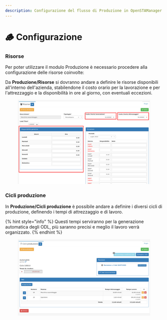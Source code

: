 ```yaml
---
description: Configurazione del flusso di Produzione in OpenSTAManager
---
```


# 🪵 Configurazione



### Risorse

Per poter utilizzare il modulo Produzione è necessario procedere alla configurazione delle risorse coinvolte:

Da **Produzione/Risorse** si dovranno andare a definire le risorse disponibili all'interno dell'azienda, stabilendone il costo orario per la lavorazione e per l'attrezzaggio e la disponibilità in ore al giorno, con eventuali eccezioni.

<figure><img src="../../.gitbook/assets/immagine (263).png" alt=""><figcaption></figcaption></figure>



### Cicli produzione

In **Produzione/Cicli produzione** è possibile andare a definire i diversi cicli di produzione, definendo i tempi di attrezzaggio e di lavoro.

{% hint style="info" %}
Questi tempi serviranno per la generazione automatica degli ODL, più saranno precisi e meglio il lavoro verrà organizzato.
{% endhint %}

<figure><img src="../../.gitbook/assets/immagine (393).png" alt=""><figcaption></figcaption></figure>

